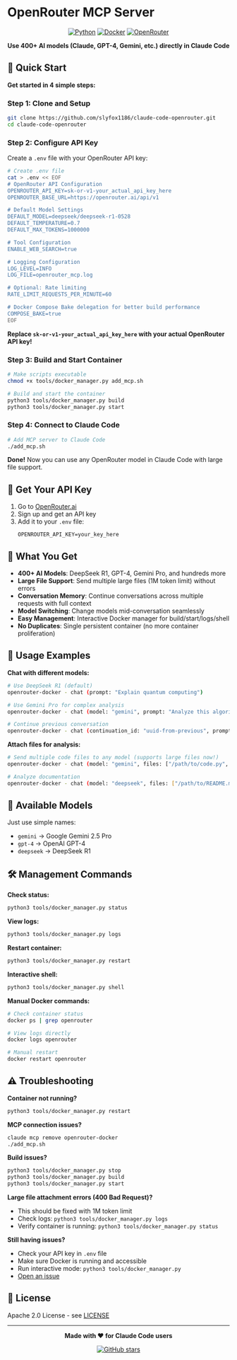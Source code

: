 # OpenRouter MCP Server

<div align="center">

[![Python](https://img.shields.io/badge/python-3.12+-blue.svg)](https://www.python.org/downloads/)
[![Docker](https://img.shields.io/badge/docker-ready-brightgreen.svg)](https://www.docker.com/)
[![OpenRouter](https://img.shields.io/badge/OpenRouter-400%2B%20Models-orange.svg)](https://openrouter.ai/)

**Use 400+ AI models (Claude, GPT-4, Gemini, etc.) directly in Claude Code**

</div>

## 🚀 Quick Start

**Get started in 4 simple steps:**

### Step 1: Clone and Setup
```bash
git clone https://github.com/slyfox1186/claude-code-openrouter.git
cd claude-code-openrouter
```

### Step 2: Configure API Key
Create a `.env` file with your OpenRouter API key:
```bash
# Create .env file
cat > .env << EOF
# OpenRouter API Configuration
OPENROUTER_API_KEY=sk-or-v1-your_actual_api_key_here
OPENROUTER_BASE_URL=https://openrouter.ai/api/v1

# Default Model Settings
DEFAULT_MODEL=deepseek/deepseek-r1-0528
DEFAULT_TEMPERATURE=0.7
DEFAULT_MAX_TOKENS=1000000

# Tool Configuration
ENABLE_WEB_SEARCH=true

# Logging Configuration
LOG_LEVEL=INFO
LOG_FILE=openrouter_mcp.log

# Optional: Rate limiting
RATE_LIMIT_REQUESTS_PER_MINUTE=60

# Docker Compose Bake delegation for better build performance
COMPOSE_BAKE=true
EOF
```

**Replace `sk-or-v1-your_actual_api_key_here` with your actual OpenRouter API key!**

### Step 3: Build and Start Container
```bash
# Make scripts executable
chmod +x tools/docker_manager.py add_mcp.sh

# Build and start the container
python3 tools/docker_manager.py build
python3 tools/docker_manager.py start
```

### Step 4: Connect to Claude Code
```bash
# Add MCP server to Claude Code
./add_mcp.sh
```

**Done!** Now you can use any OpenRouter model in Claude Code with large file support.

## 🔑 Get Your API Key

1. Go to [OpenRouter.ai](https://openrouter.ai/)
2. Sign up and get an API key
3. Add it to your `.env` file:
   ```
   OPENROUTER_API_KEY=your_key_here
   ```

## 🎯 What You Get

- **400+ AI Models**: DeepSeek R1, GPT-4, Gemini Pro, and hundreds more
- **Large File Support**: Send multiple large files (1M token limit) without errors
- **Conversation Memory**: Continue conversations across multiple requests with full context
- **Model Switching**: Change models mid-conversation seamlessly
- **Easy Management**: Interactive Docker manager for build/start/logs/shell
- **No Duplicates**: Single persistent container (no more container proliferation)

## 💬 Usage Examples

**Chat with different models:**
```bash
# Use DeepSeek R1 (default)
openrouter-docker - chat (prompt: "Explain quantum computing")

# Use Gemini Pro for complex analysis
openrouter-docker - chat (model: "gemini", prompt: "Analyze this algorithm")

# Continue previous conversation
openrouter-docker - chat (continuation_id: "uuid-from-previous", prompt: "Tell me more")
```

**Attach files for analysis:**
```bash
# Send multiple code files to any model (supports large files now!)
openrouter-docker - chat (model: "gemini", files: ["/path/to/code.py", "/path/to/config.json"], prompt: "Review this codebase")

# Analyze documentation
openrouter-docker - chat (model: "deepseek", files: ["/path/to/README.md"], prompt: "Summarize this project")
```

## 🤖 Available Models

Just use simple names:

- `gemini` → Google Gemini 2.5 Pro
- `gpt-4` → OpenAI GPT-4
- `deepseek` → DeepSeek R1

## 🛠️ Management Commands

**Check status:**
```bash
python3 tools/docker_manager.py status
```

**View logs:**
```bash
python3 tools/docker_manager.py logs
```

**Restart container:**
```bash
python3 tools/docker_manager.py restart
```

**Interactive shell:**
```bash
python3 tools/docker_manager.py shell
```

**Manual Docker commands:**
```bash
# Check container status
docker ps | grep openrouter

# View logs directly
docker logs openrouter

# Manual restart
docker restart openrouter
```

## ⚠️ Troubleshooting

**Container not running?**
```bash
python3 tools/docker_manager.py restart
```

**MCP connection issues?**
```bash
claude mcp remove openrouter-docker
./add_mcp.sh
```

**Build issues?**
```bash
python3 tools/docker_manager.py stop
python3 tools/docker_manager.py build
python3 tools/docker_manager.py start
```

**Large file attachment errors (400 Bad Request)?**
- This should be fixed with 1M token limit
- Check logs: `python3 tools/docker_manager.py logs`
- Verify container is running: `python3 tools/docker_manager.py status`

**Still having issues?**
- Check your API key in `.env` file
- Make sure Docker is running and accessible
- Run interactive mode: `python3 tools/docker_manager.py`
- [Open an issue](https://github.com/slyfox1186/claude-code-openrouter/issues)

## 📄 License

Apache 2.0 License - see [LICENSE](../LICENSE)

---

<div align="center">

**Made with ❤️ for Claude Code users**

[![GitHub stars](https://img.shields.io/github/stars/slyfox1186/claude-code-openrouter.svg?style=social)](https://github.com/slyfox1186/claude-code-openrouter/stargazers)

</div>